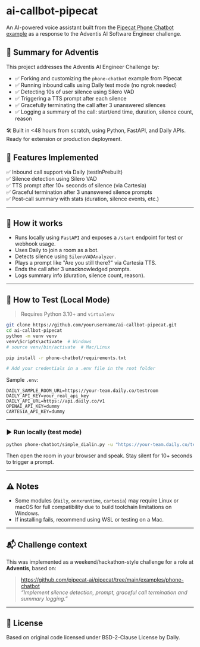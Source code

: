 # ai-callbot-pipecat

An AI-powered voice assistant built from the [Pipecat Phone Chatbot example](https://github.com/pipecat-ai/pipecat/tree/main/examples/phone-chatbot) as a response to the Adventis AI Software Engineer challenge.

## 📌 Summary for Adventis

This project addresses the Adventis AI Engineer Challenge by:

- ✅ Forking and customizing the `phone-chatbot` example from Pipecat
- ✅ Running inbound calls using Daily test mode (no ngrok needed)
- ✅ Detecting 10s of user silence using Silero VAD
- ✅ Triggering a TTS prompt after each silence
- ✅ Gracefully terminating the call after 3 unanswered silences
- ✅ Logging a summary of the call: start/end time, duration, silence count, reason

🛠 Built in <48 hours from scratch, using Python, FastAPI, and Daily APIs. Ready for extension or production deployment.

## 🚀 Features Implemented

✅ Inbound call support via Daily (testInPrebuilt)  
✅ Silence detection using Silero VAD  
✅ TTS prompt after 10+ seconds of silence (via Cartesia)  
✅ Graceful termination after 3 unanswered silence prompts  
✅ Post-call summary with stats (duration, silence events, etc.)  

---

## 🧠 How it works

- Runs locally using `FastAPI` and exposes a `/start` endpoint for test or webhook usage.
- Uses Daily to join a room as a bot.
- Detects silence using `SileroVADAnalyzer`.
- Plays a prompt like "Are you still there?" via Cartesia TTS.
- Ends the call after 3 unacknowledged prompts.
- Logs summary info (duration, silence count, reason).

---

## 🧪 How to Test (Local Mode)

> Requires Python 3.10+ and `virtualenv`

```bash
git clone https://github.com/yourusername/ai-callbot-pipecat.git
cd ai-callbot-pipecat
python -m venv venv
venv\Scripts\activate  # Windows
# source venv/bin/activate  # Mac/Linux

pip install -r phone-chatbot/requirements.txt

# Add your credentials in a .env file in the root folder
```

Sample `.env`:

```env
DAILY_SAMPLE_ROOM_URL=https://your-team.daily.co/testroom
DAILY_API_KEY=your_real_api_key
DAILY_API_URL=https://api.daily.co/v1
OPENAI_API_KEY=dummy
CARTESIA_API_KEY=dummy
```

---

### ▶️ Run locally (test mode)

```bash
python phone-chatbot/simple_dialin.py -u "https://your-team.daily.co/testroom" -t "" -b "{\"config\": {\"simple_dialin\": {\"testInPrebuilt\": true}}}"
```

Then open the room in your browser and speak. Stay silent for 10+ seconds to trigger a prompt.

---

## ⚠️ Notes

- Some modules (`daily`, `onnxruntime`, `cartesia`) may require Linux or macOS for full compatibility due to build toolchain limitations on Windows.
- If installing fails, recommend using WSL or testing on a Mac.

---

## 📬 Challenge context

This was implemented as a weekend/hackathon-style challenge for a role at **Adventis**, based on:

> https://github.com/pipecat-ai/pipecat/tree/main/examples/phone-chatbot  
> _“Implement silence detection, prompt, graceful call termination and summary logging.”_

---

## 📄 License

Based on original code licensed under BSD-2-Clause License by Daily.